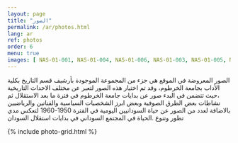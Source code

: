 ```yaml
---
layout: page
title: "الصور"
permalink: /ar/photos.html
lang: ar
ref: photos
order: 6
menu: true
images: [ NAS-01-001, NAS-01-004, NAS-01-006, NAS-01-003, NAS-01-005, NAS-01-002, GAD-01-322, GAD-01-223, GAD-01-330, GAD-01-301, GAD-01-300, GAD-01-321, GAD-01-102, GAD-01-016, GAD-01-111, GAD-01-022, GAD-01-043, GAD-01-035, GAD-01-204, GAD-01-218, GAD-01-139, GAD-01-042, GAD-01-133, GAD-01-336, GAD-01-106, GAD-01-041, GAD-01-170, GAD-01-257, GAD-01-036, GAD-01-050, GAD-01-167, GAD-01-190, GAD-01-176, GAD-01-317, GAD-01-047, GAD-01-033, SHA-03-026, SHA-03-073, SHA-03-007, SHA-06-002, SHA-03-032, SHA-08-003, SHA-17-005, SHA-16-025, SHA-03-017, SHA-13-001, SHA-09-015, SHA-07-001, SHA-03-036 ]
---
```

الصور المعروضة في الموقع  هي جزء من المجموعة  الموجودة بأرشيف قسم التاريخ بكلية الأداب بجامعة الخرطوم، وقد تم اختيار هذه الصور لتعبر عن مختلف الاحداث التاريخية ،حيث تتضمن في البدء صور عن بدايات جامعة الخرطوم في فترة ما بعد الاستقلال  ثم نشاطات بعض الطرق الصوفية  وبعض ابرز الشخصيات السياسية والفنانين والرياضيين بالاضافة لعدد من الصور عن حياة السودانيين اليومية في الفترة 1950-1960  لتعكس مدي تطور وتنوع .الحياة في المجتمع السوداني  في بدايات استقلال السودان

{% include photo-grid.html %}
